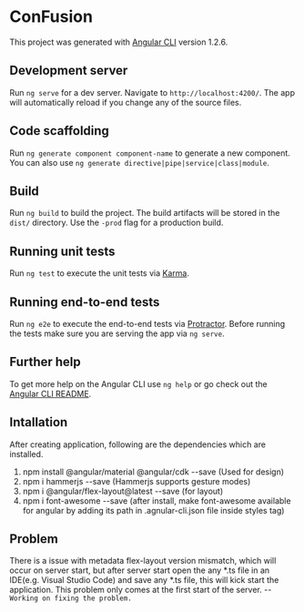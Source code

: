 # ConFusion

This project was generated with [Angular CLI](https://github.com/angular/angular-cli) version 1.2.6.

## Development server

Run `ng serve` for a dev server. Navigate to `http://localhost:4200/`. The app will automatically reload if you change any of the source files.

## Code scaffolding

Run `ng generate component component-name` to generate a new component. You can also use `ng generate directive|pipe|service|class|module`.

## Build

Run `ng build` to build the project. The build artifacts will be stored in the `dist/` directory. Use the `-prod` flag for a production build.

## Running unit tests

Run `ng test` to execute the unit tests via [Karma](https://karma-runner.github.io).

## Running end-to-end tests

Run `ng e2e` to execute the end-to-end tests via [Protractor](http://www.protractortest.org/).
Before running the tests make sure you are serving the app via `ng serve`.

## Further help

To get more help on the Angular CLI use `ng help` or go check out the [Angular CLI README](https://github.com/angular/angular-cli/blob/master/README.md).


## Intallation
After creating application, following are the dependencies which are installed.
1) npm install @angular/material @angular/cdk --save (Used for design)
2) npm i hammerjs --save  (Hammerjs supports gesture modes)
3) npm i @angular/flex-layout@latest --save  (for layout)
4) npm i font-awesome --save (after install, make font-awesome available for angular by adding its path in .agnular-cli.json file inside styles tag)

## Problem
There is a issue with metadata flex-layout version mismatch, which will occur on server start, but after server start open the any *.ts file in an IDE(e.g. Visual Studio Code) and save any *.ts file, this will kick start the application. 
This problem only comes at the first start of the server.
-- `Working on fixing the problem.`

